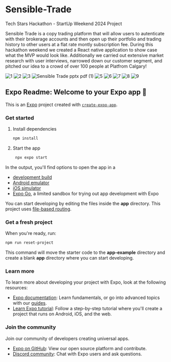 # Sensible-Trade
Tech Stars Hackathon - StartUp Weekend 2024 Project

Sensible Trade is a copy trading platform that will allow users to autenticate with their brokerage accounts and then open up their portfolio and trading history to other users at a flat rate montly subscription fee. During this hackathon weekend we created a React native application to show case what the MVP would look like. Additionally we carried out extensive market research with user interviews, narrowed down our customer segment, and pitched our idea to a crowd of over 100 people at Platfrom Calgary!

![1](https://github.com/user-attachments/assets/d9a3fd14-6136-47a2-ac8d-20592d505d98)
![2](https://github.com/user-attachments/assets/2a9e70e0-9aa1-4ac9-9ce3-6709fb3cfa42)
![3](https://github.com/user-attachments/assets/a33a553a-35cb-4ea4-82d6-66015568f4ae)
![Sensible Trade pptx pdf (1)](https://github.com/user-attachments/assets/a50808b6-dadd-4be3-893d-c23194219d2c)
![5](https://github.com/user-attachments/assets/d12cd0ca-7f79-46d9-8888-20ba5918ae35)
![6](https://github.com/user-attachments/assets/9d7f5532-5e58-4e27-b271-03d65444ea40)
![7](https://github.com/user-attachments/assets/85f8c4ae-eadc-4cd6-bd09-e9a082671c67)
![8](https://github.com/user-attachments/assets/7bb1018b-1e3b-4684-a62c-e84ba2f37a9e)
![9](https://github.com/user-attachments/assets/669b1539-106f-4dbf-8057-e57a13d01775)


## Expo Readme: Welcome to your Expo app 👋

This is an [Expo](https://expo.dev) project created with [`create-expo-app`](https://www.npmjs.com/package/create-expo-app).

### Get started

1. Install dependencies

   ```bash
   npm install
   ```

2. Start the app

   ```bash
    npx expo start
   ```

In the output, you'll find options to open the app in a

- [development build](https://docs.expo.dev/develop/development-builds/introduction/)
- [Android emulator](https://docs.expo.dev/workflow/android-studio-emulator/)
- [iOS simulator](https://docs.expo.dev/workflow/ios-simulator/)
- [Expo Go](https://expo.dev/go), a limited sandbox for trying out app development with Expo

You can start developing by editing the files inside the **app** directory. This project uses [file-based routing](https://docs.expo.dev/router/introduction).

### Get a fresh project

When you're ready, run:

```bash
npm run reset-project
```

This command will move the starter code to the **app-example** directory and create a blank **app** directory where you can start developing.

### Learn more

To learn more about developing your project with Expo, look at the following resources:

- [Expo documentation](https://docs.expo.dev/): Learn fundamentals, or go into advanced topics with our [guides](https://docs.expo.dev/guides).
- [Learn Expo tutorial](https://docs.expo.dev/tutorial/introduction/): Follow a step-by-step tutorial where you'll create a project that runs on Android, iOS, and the web.

### Join the community

Join our community of developers creating universal apps.

- [Expo on GitHub](https://github.com/expo/expo): View our open source platform and contribute.
- [Discord community](https://chat.expo.dev): Chat with Expo users and ask questions.
